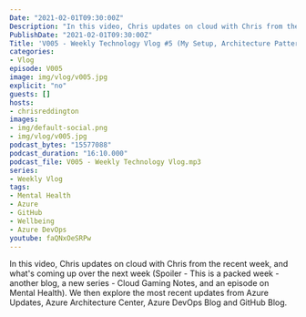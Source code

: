 ```yaml
---
Date: "2021-02-01T09:30:00Z"
Description: "In this video, Chris updates on cloud with Chris from the recent week, and what's coming up over the next week (Spoiler - This is a packed week - another blog, a new series - Cloud Gaming Notes, and an episode on Mental Health). We then explore the most recent updates from Azure Updates, Azure Architecture Center, Azure DevOps Blog and GitHub Blog."
PublishDate: "2021-02-01T09:30:00Z"
Title: 'V005 - Weekly Technology Vlog #5 (My Setup, Architecture Patterns, Mental Health and NEWS)'
categories:
- Vlog
episode: V005
image: img/vlog/v005.jpg
explicit: "no"
guests: []
hosts:
- chrisreddington
images:
- img/default-social.png
- img/vlog/v005.jpg
podcast_bytes: "15577088"
podcast_duration: "16:10.000"
podcast_file: V005 - Weekly Technology Vlog.mp3
series:
- Weekly Vlog
tags:
- Mental Health
- Azure
- GitHub
- Wellbeing
- Azure DevOps
youtube: faQNxOeSRPw
---
```

In this video, Chris updates on cloud with Chris from the recent week, and what's coming up over the next week (Spoiler - This is a packed week - another blog, a new series - Cloud Gaming Notes, and an episode on Mental Health). We then explore the most recent updates from Azure Updates, Azure Architecture Center, Azure DevOps Blog and GitHub Blog.